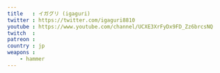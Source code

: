 ```yaml
---
title   : イガグリ (igaguri)
twitter : https://twitter.com/igaguri8810
youtube : https://www.youtube.com/channel/UCXE3XrFyDx9FD_Zz6brcsNQ
twitch  :
patreon :
country : jp
weapons :
    - hammer
---
```

